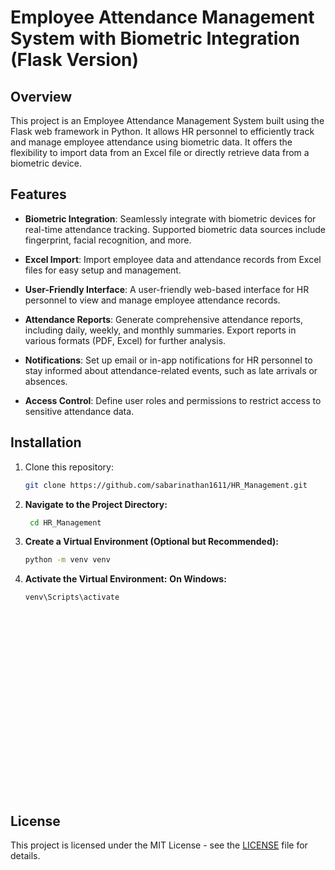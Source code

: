 # Employee Attendance Management System with Biometric Integration (Flask Version)

## Overview

This project is an Employee Attendance Management System built using the Flask web framework in Python. It allows HR personnel to efficiently track and manage employee attendance using biometric data. It offers the flexibility to import data from an Excel file or directly retrieve data from a biometric device.

## Features

- **Biometric Integration**: Seamlessly integrate with biometric devices for real-time attendance tracking. Supported biometric data sources include fingerprint, facial recognition, and more.

- **Excel Import**: Import employee data and attendance records from Excel files for easy setup and management.

- **User-Friendly Interface**: A user-friendly web-based interface for HR personnel to view and manage employee attendance records.

- **Attendance Reports**: Generate comprehensive attendance reports, including daily, weekly, and monthly summaries. Export reports in various formats (PDF, Excel) for further analysis.

- **Notifications**: Set up email or in-app notifications for HR personnel to stay informed about attendance-related events, such as late arrivals or absences.

- **Access Control**: Define user roles and permissions to restrict access to sensitive attendance data.

## Installation

1. Clone this repository:

   ```bash
   git clone https://github.com/sabarinathan1611/HR_Management.git

2. **Navigate to the Project Directory:**

   ```bash
    cd HR_Management

3. **Create a Virtual Environment (Optional but Recommended):**
    ```bash
    python -m venv venv

4. **Activate the Virtual Environment:**
    **On Windows:** 
    ```bash
    venv\Scripts\activate
    























## License

This project is licensed under the MIT License - see the [LICENSE](LICENSE) file for details.
